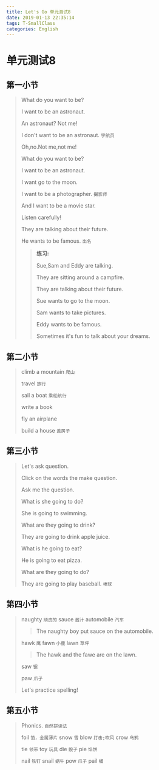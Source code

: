 ```yaml
---
title: Let's Go 单元测试8
date: 2019-01-13 22:35:14
tags: T-SmallClass
categories: English
---
```


# 单元测试8

## 第一小节

> What do you want to be?
> 
> I want to be an astronaut.
> 
> An astronaut? Not me!
> 
> I don't want to be an astronaut. `宇航员`
> 
> Oh,no.Not me,not me!
> 
> What do you want to be?
> 
> I want to be an astronaut.
> 
> I want go to the moon.
> 
> I want to be a photographer. `摄影师`
> 
> And I want to be a movie star.
> 
> Listen carefully!
> 
> They are talking about their future.
> 
> He wants to be famous. `出名`
> 
> > **练习:**
> > 
> > Sue,Sam and Eddy are talking.
> > 
> > They are sitting around a campfire.
> > 
> > They are talking about their future.
> > 
> > Sue wants to go to the moon.
> > 
> > Sam wants to take pictures.
> > 
> > Eddy wants to be famous.
> > 
> > Sometimes it's fun to talk about your dreams.

## 第二小节

> climb a mountain `爬山`
> 
> travel `旅行`
> 
> sail a boat `乘船航行`
> 
> write a book
> 
> fly an airplane
> 
> build a house `盖房子`

## 第三小节

> Let's ask question.
> 
> Click on the words the make question.
> 
> Ask me the question.
> 
> What is she going to do?
> 
> She is going to swimming.
> 
> What are they going to drink?
> 
> They are going to drink apple juice.
> 
> What is he going to eat?
> 
> He is going to eat pizza.
> 
> What are they going to do?
> 
> They are going to play baseball. `棒球`


## 第四小节

> naughty `顽皮的`
> sauce `酱汁`
> automobile `汽车`
> > 
> > The naughty boy put sauce on the automobile.
> 
> hawk `鹰`
> fawn `小鹿`
> lawn `草坪`
> > 
> > The hawk and the fawe are on the lawn.
> > 
> saw `锯`
> 
> paw `爪子`
> 
> Let's practice spelling!

## 第五小节

> Phonics. `自然拼读法`
> 
> foil `箔，金属薄片`
> snow `雪`
> blow `打击;吹风` 
> crow `乌鸦`
> 
> tie `领带`
> toy `玩具`
> die `骰子`
> pie `馅饼`
> 
> nail `铁钉`
> snail `蜗牛`
> pow `爪子`
> pail `桶`

